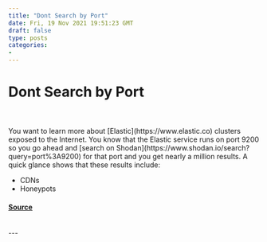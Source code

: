 ```yaml
---
title: "Dont Search by Port"
date: Fri, 19 Nov 2021 19:51:23 GMT
draft: false
type: posts
categories: 
- 
---
```

# Dont Search by Port

<br/>

<br/>
You want to learn more about [Elastic](https://www.elastic.co) clusters exposed to the Internet. You know that the Elastic service runs on port 9200 so you go ahead and [search on Shodan](https://www.shodan.io/search?query=port%3A9200) for that port and you get nearly a million results. A quick glance shows that these results include:

-   CDNs
-   Honeypots

#### [Source](https://blog.shodan.io/dont-search-by-port/)

<br/>
---
